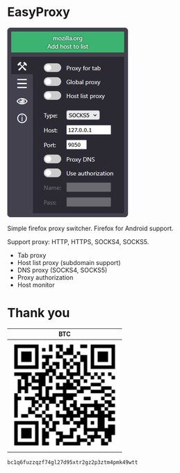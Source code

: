 # EasyProxy
![Popup](./popup.png)

Simple firefox proxy switcher.
Firefox for Android support.

Support proxy: HTTP, HTTPS, SOCKS4, SOCKS5.
- Tab proxy
- Host list proxy (subdomain support)
- DNS proxy (SOCKS4, SOCKS5)
- Proxy authorization
- Host monitor
# Thank you
| BTC |
| :---: |
| ![BTC QR code](./qrcode.png) |
```
bc1q6fuzzqzf74gl27d95xtr2gz2p3ztm4pmk49wtt
```
